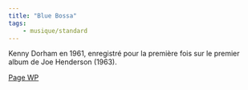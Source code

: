 ```yaml
---
title: "Blue Bossa"
tags:
    - musique/standard
---
```


Kenny Dorham en 1961, enregistré pour la première fois sur le premier album
de Joe Henderson (1963).

[Page WP](https://fr.wikipedia.org/wiki/Blue_Bossa)
